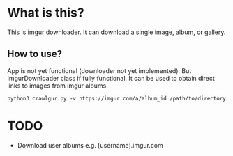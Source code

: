 # What is this?

This is imgur downloader. It can download a single image, album, or gallery.

## How to use?

App is not yet functional (downloader not yet implemented). But ImgurDownloader class if fully functional. It can be used to obtain direct links to images from imgur albums.

```
python3 crawlgur.py -v https://imgur.com/a/album_id /path/to/directory
```

# TODO

* Download user albums e.g. [username].imgur.com
